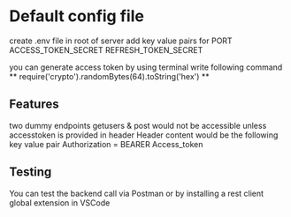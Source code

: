 # Default config file
create .env file in root of server
add key value pairs for 
PORT
ACCESS_TOKEN_SECRET
REFRESH_TOKEN_SECRET

you can generate access token by using terminal
write following command
** require('crypto').randomBytes(64).toString('hex') **



## Features

two dummy endpoints
getusers & post would not be accessible unless accesstoken is provided in header
Header content would be the following key value pair
Authorization = BEARER Access_token


## Testing

You can test the backend call via Postman or by installing a rest client global extension in VSCode